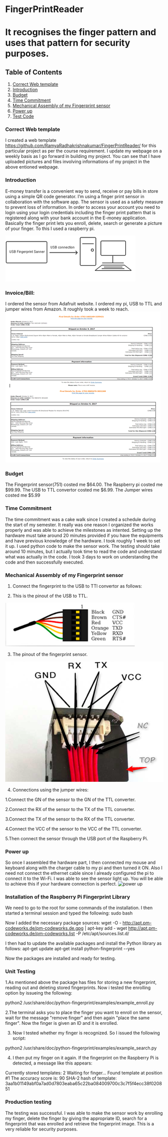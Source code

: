# FingerPrintReader
# It recognises the finger pattern and uses that pattern for security purposes.

## Table of Contents
1. [Correct Web template](#correct-web-template)
2. [Introduction](#introduction)
3. [Budget](#budget)
4. [Time Commitment](#time-commitment)
5. [Mechanical Assembly of my Fingerprint sensor](#mechanical-assembly-of-my-fingerprint-sensor)
6. [Power up](#power-up)
7. [Test Code](#test-code)



### Correct Web template

I created a web template https://github.com/RamyaRadhakrishnakumar/FingerPrintReader/ for this particular project as per the course requirement. I update my webpage on a weekly basis as I go forward in building my project. You can see that I have uploaded pictures and files involving informations of my project in the above entioned webpage.

### Introduction

E-money transfer is a convenient way to send, receive or pay bills in store using a simple QR code generator. I’m using a finger print sensor in collaboration with the software app. The sensor is used as a safety measure to prevent loss of information. In order to access your account you need to login using your login credentials including the finger print pattern that is registered along with your bank account in the E-money application. Basically the finger print lets you enroll, delete, search or generate a picture of your finger. To this I used a raspberry pi. 

![System diagram](https://github.com/RamyaRadhakrishnakumar/FingerPrintReader/blob/master/system%20diagram.png)

### Invoice/Bill:

I ordered the sensor from Adafruit website. I ordered my pi, USB to TTL and jumper wires from Amazon. It roughly took a week to reach.
![Invoice](https://github.com/RamyaRadhakrishnakumar/FingerPrintReader/blob/master/Invoice.png)

### Budget

The Fingerprint sensor(751) costed me $64.00. 
The Raspberry pi costed me $99.99.
The USB to TTL convertor costed me $6.99.
The Jumper wires costed me $5.99

### Time Commitment

The time commitment was a cake walk since I created a schedule during the start of my semester.
It really was one reason I organized the works properly and was able to achieve the milestones as intented.
Setting up the hardware must take around 20 minutes provided if you have the equipments and have previous knowledge of the hardware. I took roughly 1 week to set it up. I used python code to make the sensor work. The testing should take around 10 minutes, but I actually took time to read the code and understand what was actually in the code. I took 3 days to work on understanding the code and then successfully executed.

### Mechanical Assembly of my Fingerprint sensor 

1. Connect the fingerprint to the USB to TTl convertor as follows:

2. This is the pinout of the USB to TTL.

![pinout of the ttl converter](https://github.com/RamyaRadhakrishnakumar/FingerPrintReader/blob/master/TTL%20pinout.png)

3. The pinout of the fingerprint sensor.

![pinout of the fingerprint sensor](https://github.com/RamyaRadhakrishnakumar/FingerPrintReader/blob/master/pinout%20sensor.png)

4. Connections using the jumper wires: 
 
  1.Connect the GN of the sensor to the GN of the TTL converter.
 
  2.Connect the RX of the sensor to the TX of the TTL converter.
 
  3.Connect the TX of the sensor to the RX of the TTL converter.
 
  4.Connect the VCC of the sensor to the VCC of the TTL converter.

5.Then connect the sensor through the USB port of the Raspberry Pi.

### Power up

So once I assembled the hardware part, I then connected my mouse and keyboard along with the charger cable to my pi and then turned it ON. Also I need not connect the ethernet cable since I already configured the pi to connect it to the Wi-Fi. I was able to see the sensor light up. You will be able to achieve this if your hardware connection is perfect.
![power up]()

### Installation of the Raspberry Pi Fingerprint Library

We need to go to the root for some commands of the installation. I then started a terminal session and typed the following:
sudo bash

Now I added the necessary package sources:
wget -O - http://apt.pm-codeworks.de/pm-codeworks.de.gpg | apt-key add -
wget http://apt.pm-codeworks.de/pm-codeworks.list -P /etc/apt/sources.list.d/

I then had to update the available packages and install the Python library as follows:
apt-get update
apt-get install python-fingerprint --yes

Now the packages are installed and ready for testing.

### Unit Testing 

1.As mentioned above the package has files for storing a new fingerprint, reading out and deleting stored fingerprints. Now i tested the enrolling option by issueing the following:

python2 /usr/share/doc/python-fingerprint/examples/example_enroll.py

2.The terminal asks you to place the finger you want to enroll on the sensor, wait for the message "remove finger" and then again "place the same finger". 
Now the finger is given an ID and it is enrolled.

3. Now I tested whether my finger is recognized. So I issued the following script:

python2 /usr/share/doc/python-fingerprint/examples/example_search.py

4. I then put my finger on it again. If the fingerprint on the Raspberry Pi is detected, a message like this appears:

Currently stored templates: 2
Waiting for finger...
Found template at position #1
The accuracy score is: 90
SHA-2 hash of template: 3aa1b01149abf0a7ad0d7803eaba65c22ba084009700c3c7f5f4ecc38f020851

### Production testing

The testing was successful. I was able to make the sensor work by enrolling my finger, delete the finger by giving the appropriate ID, search for a fingerprint that was enrolled and retrieve the fingerprint image. This is a very reliable for security purposes. 
